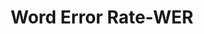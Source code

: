 ---
word: "true"

types: "word"

title: "Word Error Rate-WER"

categories: ['']

tags: ['Word', 'Error', 'Rate', 'WER']

arabic: 'معدل خطأ للكلمات'

arexps: []

enwords: ['Word Error Rate-WER']

enexps: []

arlexicons: 'ع'

enlexicons: 'W'

authors: ['Ruqayya Roshdy']

translators: ['X']

citations: 'تطبيقات أساسية في المعالجة الآلية للغة العربية'

sources: 'مركز الملك عبدالله بن عبدالعزيز الدولي لخدمة اللغة العربية'

slug: ""
---